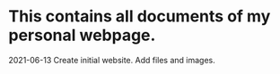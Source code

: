 # This contains all documents of my personal webpage.

2021-06-13
Create initial website. Add files and images.



